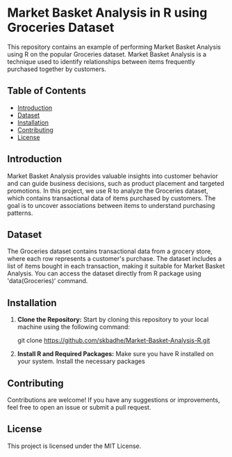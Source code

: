 # Market Basket Analysis in R using Groceries Dataset

 This repository contains an example of performing Market Basket Analysis using R on the popular Groceries dataset. Market Basket Analysis is a technique used to identify relationships between items frequently purchased together by customers.

## Table of Contents
- [Introduction](#introduction)
- [Dataset](#dataset)
- [Installation](#installation)
- [Contributing](#contributing)
- [License](#license)

## Introduction

 Market Basket Analysis provides valuable insights into customer behavior and can guide business decisions, such as product placement and targeted promotions. In this project, we use R to analyze the Groceries dataset, which contains transactional data of items purchased by customers. The goal is to uncover associations between items to understand purchasing patterns.

## Dataset

 The Groceries dataset contains transactional data from a grocery store, where each row represents a customer's purchase. The dataset includes a list of items bought in each transaction, making it suitable for Market Basket Analysis. You can access the dataset directly from R package using 'data(Groceries)' command.

## Installation

1. **Clone the Repository:** Start by cloning this repository to your local machine using the following command:

	git clone https://github.com/skbadhe/Market-Basket-Analysis-R.git


2. **Install R and Required Packages:** Make sure you have R installed on your system. Install the necessary packages 


## Contributing

 Contributions are welcome! If you have any suggestions or improvements, feel free to open an issue or submit a pull request.

## License

 This project is licensed under the MIT License.